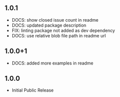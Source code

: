 ## 1.0.1

- DOCS: show closed issue count in readme
- DOCS: updated package description
- FIX: linting package not added as dev dependency
- DOCS: use relative blob file path in readme url

## 1.0.0+1

- DOCS: added more examples in readme

## 1.0.0

- Initial Public Release
